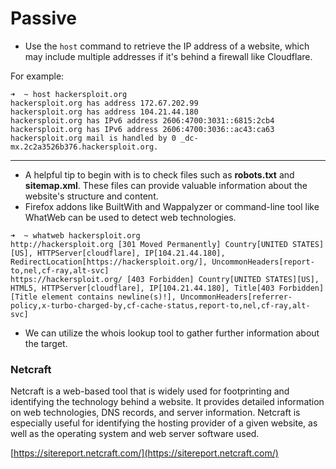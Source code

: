 # Passive

* Use the `host` command to retrieve the IP address of a website, which may include multiple addresses if it's behind a firewall like Cloudflare.

For example:

```
➜  ~ host hackersploit.org
hackersploit.org has address 172.67.202.99
hackersploit.org has address 104.21.44.180
hackersploit.org has IPv6 address 2606:4700:3031::6815:2cb4
hackersploit.org has IPv6 address 2606:4700:3036::ac43:ca63
hackersploit.org mail is handled by 0 _dc-mx.2c2a3526b376.hackersploit.org.
```

***

* A helpful tip to begin with is to check files such as **robots.txt** and **sitemap.xml**. These files can provide valuable information about the website's structure and content.
* Firefox addons like BuiltWith and Wappalyzer or command-line tool like WhatWeb can be used to detect web technologies.

```
➜  ~ whatweb hackersploit.org
http://hackersploit.org [301 Moved Permanently] Country[UNITED STATES][US], HTTPServer[cloudflare], IP[104.21.44.180], RedirectLocation[https://hackersploit.org/], UncommonHeaders[report-to,nel,cf-ray,alt-svc]
https://hackersploit.org/ [403 Forbidden] Country[UNITED STATES][US], HTML5, HTTPServer[cloudflare], IP[104.21.44.180], Title[403 Forbidden][Title element contains newline(s)!], UncommonHeaders[referrer-policy,x-turbo-charged-by,cf-cache-status,report-to,nel,cf-ray,alt-svc]
```

* We can utilize the whois lookup tool to gather further information about the target.

### Netcraft

Netcraft is a web-based tool that is widely used for footprinting and identifying the technology behind a website. It provides detailed information on web technologies, DNS records, and server information. Netcraft is especially useful for identifying the hosting provider of a given website, as well as the operating system and web server software used.

[https://sitereport.netcraft.com/](https://sitereport.netcraft.com/)
